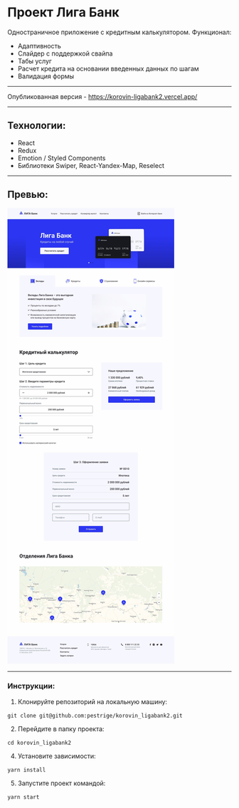 # Проект Лига Банк

Одностраничное приложение с кредитным калькулятором. Функционал:
- Адаптивность
- Слайдер с поддержкой свайпа
- Табы услуг
- Расчет кредита на основании введенных данных по шагам
- Валидация формы
---

Опубликованная версия - https://korovin-ligabank2.vercel.app/

---

## Технологии:
- React
- Redux
- Emotion / Styled Components
- Библиотеки Swiper, React-Yandex-Map, Reselect

---
## Превью:
![Скриншот главной страницы](preview.jpg)

---
### Инструкции:
1. Клонируйте репозиторий на локальную машину:
~~~
git clone git@github.com:pestrige/korovin_ligabank2.git
~~~
2. Перейдите в папку проекта:
~~~
cd korovin_ligabank2
~~~
4. Установите зависимости:
~~~
yarn install
~~~
5. Запустите проект командой:
~~~
yarn start
~~~
